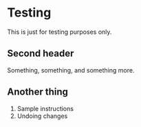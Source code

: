 # Testing

This is just for testing purposes only.

## Second header

Something, something, and something more.

## Another thing
1. Sample instructions
2. Undoing changes 